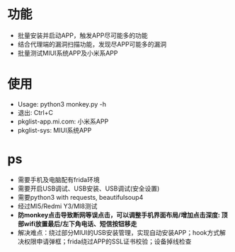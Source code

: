 # 功能
- 批量安装并启动APP，触发APP尽可能多的功能
- 结合代理端的漏洞扫描功能，发现尽APP可能多的漏洞
- 批量测试MIUI系统APP及小米系APP

# 使用
- Usage: python3 monkey.py -h
- 退出: Ctrl+C
- pkglist-app.mi.com: 小米系APP
- pkglist-sys: MIUI系统APP
    
# ps
- 需要手机及电脑配有frida环境
- 需要开启USB调试、USB安装、USB调试(安全设置)
- 需要python3 with requests, beautifulsoup4
- 经过MI5/Redmi Y3/MI8测试
- **防monkey点击导致断网等误点击，可以调整手机界面布局/增加点击深度: 顶部wifi放置最后/左下角电话、短信按钮移走**
- 解决难点：绕过部分MIUI的USB安装管理，实现自动安装APP；hook方式解决权限申请弹框；frida绕过APP的SSL证书校验；设备掉线检查